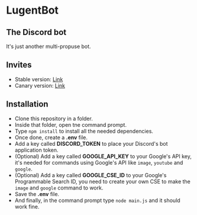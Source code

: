 # LugentBot
## The Discord bot

It's just another multi-propuse bot.

## Invites
- Stable version: [Link](https://discord.com/api/oauth2/authorize?client_id=610988333618823188&permissions=8&scope=bot%20applications.commands)
- Canary version: [Link](https://discord.com/api/oauth2/authorize?client_id=836360465180917765&permissions=8&scope=bot%20applications.commands)

## Installation
- Clone this repository in a folder.
- Inside that folder, open tne command prompt.
- Type `npm install` to install all the needed dependencies.
- Once done, create a **.env** file.
- Add a key called **DISCORD_TOKEN** to place your Discord's bot application token.
- (Optional) Add a key called **GOOGLE_API_KEY** to your Google's API key, it's needed for commands using Google's API like `image`, `youtube` and `google`.
- (Optional) Add a key called **GOOGLE_CSE_ID** to your Google's Programmable Search ID, you need to create your own CSE to make the `image` and `google` command to work.
- Save the **.env** file.
- And finally, in the command prompt type `node main.js` and it should work fine.